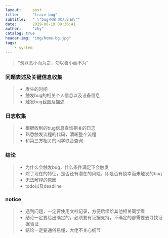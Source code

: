 ```yaml
---
layout:     post
title:      "trace bug"
subtitle:   " \"bug不除 家无宁日\""
date:       2019-06-19 08:36:41
author:     "zhy"
catalog: true
header-img: "img/home-bg.jpg"
tags:
    - system
---
```

> ”勿以恶小而为之，勿以善小而不为“

### 问题表述及关键信息收集
>* 发生的时间
>* 触发bug的相关个人信息以及设备信息
>* 触发bug截图及描述

### 日志收集
>* 根据收到的bug信息查询相关的日志
>* 熟悉触发流程的代码，清晰整个流程
>* 和第三方相关的同学联合查询

### 结论
>* 为什么会触发bug，什么条件满足下会触发
>* 除了现在的特征，是否还有潜在的风险，即是否有侥幸而未触发的bug
>* 无法解释的原因
>* todo以及deadline

### notice
>* 遇到问题，一定要使用文档记录，方便后续给其他相关同学看
>* 结论一定要给出确定的，必须要有证据支持，不确定的都需要去寻找证据验证
>* 结论一定要通俗易懂，大佬不关心细节
